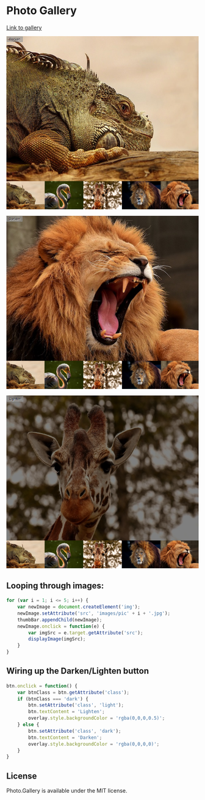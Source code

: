 # Photo Gallery 

[Link to gallery](https://coffeina.github.io/Photo.Gallery/)

![screenshot1](assets/1.png)

![screenshot2](assets/2.png)

![screenshot1](assets/3.png)

## Looping through images:

```javascript
for (var i = 1; i <= 5; i++) {
    var newImage = document.createElement('img');
    newImage.setAttribute('src', 'images/pic' + i + '.jpg');
    thumbBar.appendChild(newImage);
    newImage.onclick = function(e) {
        var imgSrc = e.target.getAttribute('src');
        displayImage(imgSrc);
    }
}
```

##  Wiring up the Darken/Lighten button

```javascript
btn.onclick = function() {
    var btnClass = btn.getAttribute('class');
    if (btnClass === 'dark') {
        btn.setAttribute('class', 'light');
        btn.textContent = 'Lighten';
        overlay.style.backgroundColor = 'rgba(0,0,0,0.5)';
    } else {
        btn.setAttribute('class', 'dark');
        btn.textContent = 'Darken';
        overlay.style.backgroundColor = 'rgba(0,0,0,0)';
    }
}
```

## License

Photo.Gallery is available under the MIT license.